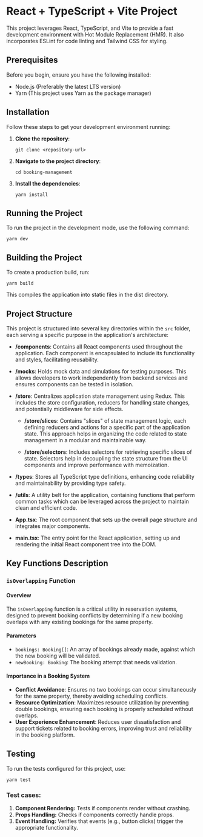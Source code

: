 # React + TypeScript + Vite Project

This project leverages React, TypeScript, and Vite to provide a fast development environment with Hot Module Replacement (HMR). It also incorporates ESLint for code linting and Tailwind CSS for styling.

## Prerequisites

Before you begin, ensure you have the following installed:

- Node.js (Preferably the latest LTS version)
- Yarn (This project uses Yarn as the package manager)

## Installation

Follow these steps to get your development environment running:

1. **Clone the repository**:

   ```
   git clone <repository-url>
   ```

2. **Navigate to the project directory**:

   ```
   cd booking-management
   ```

3. **Install the dependencies**:
   ```
   yarn install
   ```

## Running the Project

To run the project in the development mode, use the following command:

```
yarn dev
```

## Building the Project

To create a production build, run:

```
yarn build
```

This compiles the application into static files in the dist directory.

## Project Structure

This project is structured into several key directories within the `src` folder, each serving a specific purpose in the application's architecture:

- **/components**: Contains all React components used throughout the application. Each component is encapsulated to include its functionality and styles, facilitating reusability.

- **/mocks**: Holds mock data and simulations for testing purposes. This allows developers to work independently from backend services and ensures components can be tested in isolation.

- **/store**: Centralizes application state management using Redux. This includes the store configuration, reducers for handling state changes, and potentially middleware for side effects.

  - **/store/slices**: Contains "slices" of state management logic, each defining reducers and actions for a specific part of the application state. This approach helps in organizing the code related to state management in a modular and maintainable way.

  - **/store/selectors**: Includes selectors for retrieving specific slices of state. Selectors help in decoupling the state structure from the UI components and improve performance with memoization.

- **/types**: Stores all TypeScript type definitions, enhancing code reliability and maintainability by providing type safety.

- **/utils**: A utility belt for the application, containing functions that perform common tasks which can be leveraged across the project to maintain clean and efficient code.

- **App.tsx**: The root component that sets up the overall page structure and integrates major components.

- **main.tsx**: The entry point for the React application, setting up and rendering the initial React component tree into the DOM.

## Key Functions Description

### `isOverlapping` Function

#### Overview

The `isOverlapping` function is a critical utility in reservation systems, designed to prevent booking conflicts by determining if a new booking overlaps with any existing bookings for the same property.

#### Parameters

- `bookings: Booking[]`: An array of bookings already made, against which the new booking will be validated.
- `newBooking: Booking`: The booking attempt that needs validation.

#### Importance in a Booking System

- **Conflict Avoidance**: Ensures no two bookings can occur simultaneously for the same property, thereby avoiding scheduling conflicts.
- **Resource Optimization**: Maximizes resource utilization by preventing double bookings, ensuring each booking is properly scheduled without overlaps.
- **User Experience Enhancement**: Reduces user dissatisfaction and support tickets related to booking errors, improving trust and reliability in the booking platform.

## Testing

To run the tests configured for this project, use:

```
yarn test
```

### Test cases:

1. **Component Rendering:** Tests if components render without crashing.
2. **Props Handling:** Checks if components correctly handle props.
3. **Event Handling:** Verifies that events (e.g., button clicks) trigger the appropriate functionality.
